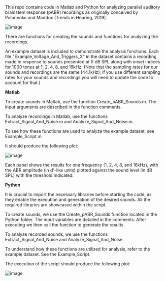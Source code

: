 This repo contains code in Matlab and Python for analyzing parallel auditory brainstem response (pABR) recordings as originally conceived by Polonenko and Maddox (Trends in Hearing, 2019).

![image](https://github.com/user-attachments/assets/4b51b013-f097-4e94-b059-b30d23cd21c0)

There are functions for creating the sounds and functions for analyzing the recordings. 

An example dataset is included to demonstrate the analysis functions. Each file "Example_Voltage_And_Triggers_X" in the dataset contains a recording made in response to sounds presented at X dB SPL along with onset indices for 1000 tones at 1, 2, 4, 8, and 16kHz. (Note that the sampling rates for our sounds and recordings are the same (44.1kHz); if you use different sampling rates for your sounds and recordings you will need to update the code to account for that.)

**Matlab**

To create sounds in Matlab, use the function Create_pABR_Sounds.m. The input arguments are described in the function comments.

To analyze recordings in Matlab, use the functions Extract_Signal_And_Noise.m and Analyze_Signal_And_Noise.m.

To see how these functions are used to analyze the example dataset, see Example_Script.m

It should produce the following plot:

![image](https://github.com/user-attachments/assets/b1e93107-36be-4975-b941-a2ca507652bd)

Each panel shows the results for one frequency (1, 2, 4, 8, and 16kHz), with the ABR amplitude (in d'-like units) plotted against the sound level (in dB SPL) with the threshold indicated.





**Python**

It is crucial to import the necessary libraries before starting the code, as they enable the execution and generation of the desired sounds. All the required libraries are showcased within the script.

To create sounds, we use the Create_pABR_Sounds function located in the Python folder. The input variables are detailed in the comments. After executing we then call the function to generate the results.

To analyze recorded sounds, we use the functions Extract_Signal_And_Noise and Analyze_Signal_And_Noise.

To understand how these functions are utilized for analysis, refer to the example dataset. See the Example_Script.

The execution of the script should produce the following plot:


![image](https://github.com/user-attachments/assets/b0dd8f81-fac3-4487-9ca5-79cb81c70a4f)




